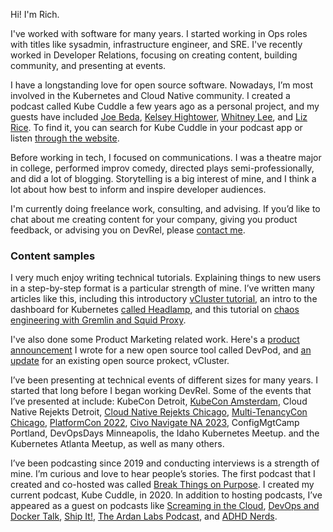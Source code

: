Hi! I'm Rich.

I've worked with software for many years. I started working in Ops roles with titles like sysadmin, infrastructure engineer, and SRE. I've recently worked in Developer Relations, focusing on creating content, building community, and presenting at events.

I have a longstanding love for open source software. Nowadays, I’m most involved in the Kubernetes and Cloud Native community. I created a podcast called Kube Cuddle a few years ago as a personal project, and my guests have included [Joe Beda](https://kubecuddle.transistor.fm/episodes/joe-beda), [Kelsey Hightower](https://kubecuddle.transistor.fm/episodes/kelsey-hightower), [Whitney Lee](https://kubecuddle.transistor.fm/episodes/whitney-lee), and [Liz Rice](https://kubecuddle.transistor.fm/episodes/liz-rice). To find it, you can search for Kube Cuddle in your podcast app or listen [through the website](https://kubecuddle.transistor.fm/).

Before working in tech, I focused on communications. I was a theatre major in college, performed improv comedy, directed plays semi-professionally, and did a lot of blogging. Storytelling is a big interest of mine, and I think a lot about how best to inform and inspire developer audiences.

I'm currently doing freelance work, consulting, and advising. If you’d like to chat about me creating content for your company, giving you product feedback, or advising you on DevRel, please [contact me](mailto:hi@richburroughs.dev).

### Content samples

I very much enjoy writing technical tutorials. Explaining things to new users in a step-by-step format is a particular strength of mine. I’ve written many articles like this, including this introductory [vCluster tutorial](https://www.loft.sh/blog/intro-to-vcluster-tutorial), an intro to the dashboard for Kubernetes [called Headlamp](https://www.loft.sh/blog/kubernetes-dashboards-headlamp), and this tutorial on [chaos engineering with Gremlin and Squid Proxy](https://www.gremlin.com/community/tutorials/chaos-engineering-with-gremlin-and-squid-proxy).

I've also done some Product Marketing related work. Here's a [product announcement](https://www.loft.sh/blog/self-hosted-codespaces) I wrote for a new open source tool called DevPod, and [an update](https://www.loft.sh/blog/vcluster-in-2022) for an existing open source prokect, vCluster.

I’ve been presenting at technical events of different sizes for many years. I started that long before I began working DevRel. Some of the events that I’ve presented at include: KubeCon Detroit, [KubeCon Amsterdam](https://www.youtube.com/watch?v=bNelGGFwxcY), Cloud Native Rejekts Detroit, [Cloud Native Rejekts Chicago](https://youtu.be/jSVWiecTeo0?si=opRowSfG5MxTsB-l), [Multi-TenancyCon Chicago](https://www.youtube.com/watch?v=aZwB-ZOZl_s), [PlatformCon 2022](https://www.youtube.com/watch?v=_1_iTue9GZU), [Civo Navigate NA 2023](https://www.youtube.com/watch?v=GRsp1uv8vOs), ConfigMgtCamp Portland, DevOpsDays Minneapolis, the Idaho Kubernetes Meetup. and the Kubernetes Atlanta Meetup, as well as many others.

I’ve been podcasting since 2019 and conducting interviews is a strength of mine. I’m curious and love to hear people’s stories. The first podcast that I created and co-hosted was called [Break Things on Purpose](https://www.gremlin.com/podcast). I created my current podcast, Kube Cuddle, in 2020. In addition to hosting podcasts, I’ve appeared as a guest on podcasts like [Screaming in the Cloud](https://www.youtube.com/watch?v=zxK1oD0nBtM), [DevOps and Docker Talk](https://changelog.com/shipit/42), [Ship It!](https://changelog.com/shipit/42),  [The Ardan Labs Podcast](https://ardanlabs.buzzsprout.com/1466944/episodes/11910719-from-improv-to-staff-developer-advocate-with-rich-burroughs), and [ADHD Nerds](https://adhdnerds.com/rich-burroughs-simply-adhd-and-a-career-in-tech).


